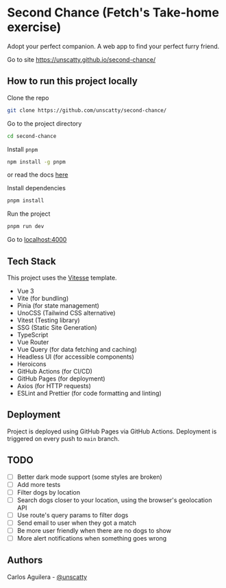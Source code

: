 # Second Chance (Fetch's Take-home exercise)
Adopt your perfect companion. A web app to find your perfect furry friend.

Go to site https://unscatty.github.io/second-chance/


## How to run this project locally

Clone the repo

```bash
git clone https://github.com/unscatty/second-chance/
```

Go to the project directory

```bash
cd second-chance
```


Install `pnpm`

```bash
npm install -g pnpm
```

or read the docs [here](https://pnpm.io/installation)

Install dependencies

```bash
pnpm install
```

Run the project

```bash
pnpm run dev
```

Go to [localhost:4000](http://localhost:4000)

## Tech Stack
This project uses the [Vitesse](https://github.com/antfu/vitesse) template.

- Vue 3
- Vite (for bundling)
- Pinia (for state management)
- UnoCSS (Tailwind CSS alternative)
- Vitest (Testing library)
- SSG (Static Site Generation)
- TypeScript
- Vue Router
- Vue Query (for data fetching and caching)
- Headless UI (for accessible components)
- Heroicons
- GitHub Actions (for CI/CD)
- GitHub Pages (for deployment)
- Axios (for HTTP requests)
- ESLint and Prettier (for code formatting and linting)

## Deployment
Project is deployed using GitHub Pages via GitHub Actions. Deployment is triggered on every push to `main` branch.

## TODO
- [ ] Better dark mode support (some styles are broken)
- [ ] Add more tests
- [ ] Filter dogs by location
- [ ] Search dogs closer to your location, using the browser's geolocation API
- [ ] Use route's query params to filter dogs
- [ ] Send email to user when they got a match
- [ ] Be more user friendly when there are no dogs to show
- [ ] More alert notifications when something goes wrong

## Authors
Carlos Aguilera - [@unscatty](https://github.com/unscatty/)

